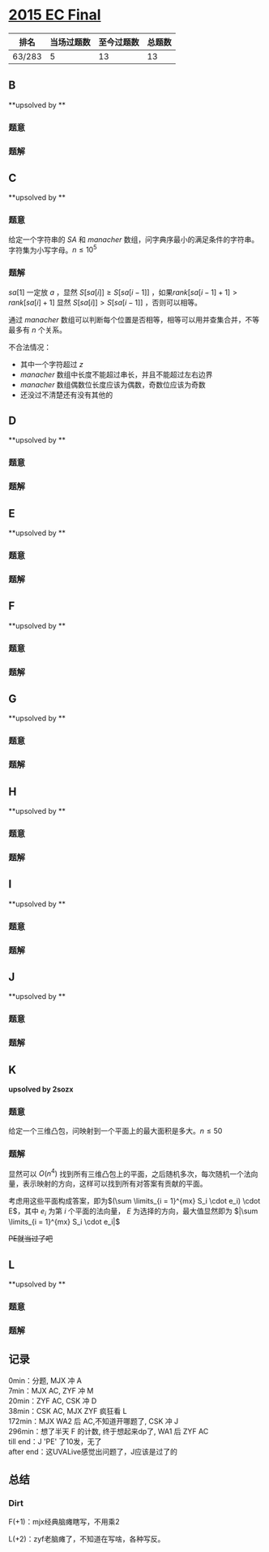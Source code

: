 # [2015 EC Final](https://vjudge.net/contest/429937)

| 排名   | 当场过题数 | 至今过题数 | 总题数 |
| ------ | ---------- | ---------- | ------ |
| 63/283 | 5          | 13         | 13     |

## **B**

**upsolved by **

### 题意



### 题解



## **C**

**upsolved by **

### 题意

给定一个字符串的 $SA$ 和 $manacher$ 数组，问字典序最小的满足条件的字符串。字符集为小写字母。$n \le 10^5$

### 题解

$sa[1]$ 一定放 $a$ ，显然 $S[sa[i]] \ge S[sa[i - 1]]$ ，如果$rank[sa[i - 1] + 1] > rank[sa[i] + 1]$ 显然 $S[sa[i]] > S[sa[i - 1]]$  ，否则可以相等。

通过 $manacher$ 数组可以判断每个位置是否相等，相等可以用并查集合并，不等最多有 $n$ 个关系。

不合法情况：

* 其中一个字符超过 $z$ 
* $manacher$ 数组中长度不能超过串长，并且不能超过左右边界
* $manacher$ 数组偶数位长度应该为偶数，奇数位应该为奇数
* 还没过不清楚还有没有其他的

## **D**

**upsolved by **

### 题意



### 题解



## **E**

**upsolved by **

### 题意



### 题解



## **F**

**upsolved by **

### 题意



### 题解



## **G**

**upsolved by **

### 题意



### 题解



## **H**

**upsolved by **

### 题意



### 题解



## **I**

**upsolved by **

### 题意



### 题解



## **J**

**upsolved by **

### 题意



### 题解



## **K**

**upsolved by 2sozx**

### 题意

给定一个三维凸包，问映射到一个平面上的最大面积是多大。$n\le 50$

### 题解

显然可以 $O(n^4)$ 找到所有三维凸包上的平面，之后随机多次，每次随机一个法向量，表示映射的方向，这样可以找到所有对答案有贡献的平面。

考虑用这些平面构成答案，即为$(\sum \limits_{i = 1}^{mx} S_i \cdot e_i) \cdot E$，其中 $e_i$ 为第 $i$ 个平面的法向量， $E$ 为选择的方向，最大值显然即为 $|\sum \limits_{i = 1}^{mx} S_i \cdot e_i|$

<del>PE就当过了吧</del>

## **L**

**upsolved by **

### 题意



### 题解



## **记录**

0min：分题, MJX 冲 A<br>7min：MJX AC, ZYF 冲 M<br>20min：ZYF AC, CSK 冲 D<br>38min：CSK AC, MJX ZYF 疯狂看 L<br>172min：MJX WA2 后 AC,不知道开哪题了, CSK 冲 J<br>296min：想了半天 F 的计数, 终于想起来dp了, WA1 后 ZYF AC<br>till end：J 'PE' 了10发，无了<br>after end：这UVALive感觉出问题了，J应该是过了的

## **总结**

### Dirt

F(+1)：mjx经典脑瘫瞎写，不用乘2

L(+2)：zyf老脑瘫了，不知道在写啥，各种写反。